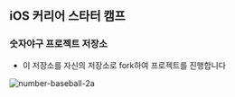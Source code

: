 ## iOS 커리어 스타터 캠프

### 숫자야구 프로젝트 저장소

- 이 저장소를 자신의 저장소로 fork하여 프로젝트를 진행합니다

![number-baseball-2a](https://user-images.githubusercontent.com/80380535/119818762-9092bf00-bf2a-11eb-85f3-0c62d979876d.png)
